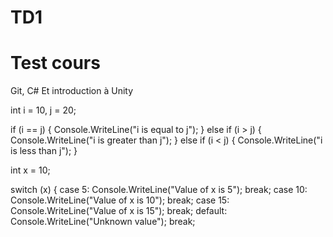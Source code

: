 # TD1
# Test cours
Git, C# Et introduction à Unity


  int i = 10, j = 20;

  if (i == j)
        {
            Console.WriteLine("i is equal to j");
        }
        else if (i > j)
        {
            Console.WriteLine("i is greater than j");
        }
        else if (i < j)
        {
            Console.WriteLine("i is less than j");
        }

  int x = 10;

  switch (x)
        {
            case 5:
                Console.WriteLine("Value of x is 5");
                break;
            case 10:
                Console.WriteLine("Value of x is 10");
                break;
            case 15:
                Console.WriteLine("Value of x is 15");
                break;
            default:
                Console.WriteLine("Unknown value");
                break;
